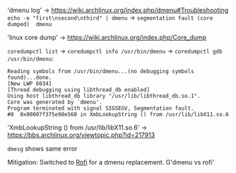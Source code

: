 'dmenu log' -> https://wiki.archlinux.org/index.php/dmenu#Troubleshooting
`echo -e "first\nsecond\nthird" | dmenu` -> `segmentation fault (core dumped)  dmenu`

'linux core dump' -> https://wiki.archlinux.org/index.php/Core_dump

`coredumpctl list` -> `coredumpctl info /usr/bin/dmenu` -> `coredumpctl gdb /usr/bin/dmenu`:

```
Reading symbols from /usr/bin/dmenu...(no debugging symbols found)...done.
[New LWP 6034]
[Thread debugging using libthread_db enabled]
Using host libthread_db library "/usr/lib/libthread_db.so.1".
Core was generated by `dmenu'.
Program terminated with signal SIGSEGV, Segmentation fault.
#0  0x00007f375e98e560 in XmbLookupString () from /usr/lib/libX11.so.6
```

'XmbLookupString () from /usr/lib/libX11.so.6' -> https://bbs.archlinux.org/viewtopic.php?id=217913

`dmesg` shows same error

Mitigation:
Switched to [Rofi](https://wiki.archlinux.org/index.php/Rofi) for a dmenu replacement. G'dmenu vs rofi'
